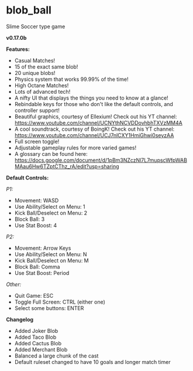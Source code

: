 # blob_ball
Slime Soccer type game

**v0.17.0b**


**Features:**
* Casual Matches!
* 15 of the exact same blob!
* 20 unique blobs!
* Physics system that works 99.99% of the time!
* High Octane Matches!
* Lots of advanced tech!
* A nifty UI that displays the things you need to know at a glance!
* Rebindable keys for those who don't like the default controls, and controller support!
* Beautiful graphics, courtesy of Ellexium! Check out his YT channel: https://www.youtube.com/channel/UCNYthNCVDDovhbhTXVzMM4A
* A cool soundtrack, courtesy of BoingK! Check out his YT channel: https://www.youtube.com/channel/UCJ7nlCXY1HmiGhwi0seyzAA
* Full screen toggle!
* Adjustable gameplay rules for more varied games!
* A glossary can be found here: https://docs.google.com/document/d/1pBm3NZczNl7L7mupscWfpWABMAau6Hw6TZptCThz_rA/edit?usp=sharing

**Default Controls:**

*P1:*
* Movement: WASD
* Use Ability/Select on Menu: 1
* Kick Ball/Deselect on Menu: 2
* Block Ball: 3
* Use Stat Boost: 4

*P2:*
* Movement: Arrow Keys
* Use Ability/Select on Menu: N
* Kick Ball/Deselect on Menu: M
* Block Ball: Comma
* Use Stat Boost: Period

*Other:*
* Quit Game: ESC
* Toggle Full Screen: CTRL (either one)
* Select some buttons: ENTER


**Changelog**
* Added Joker Blob
* Added Taco Blob
* Added Cactus Blob
* Added Merchant Blob
* Balanced a large chunk of the cast
* Default ruleset changed to have 10 goals and longer match timer